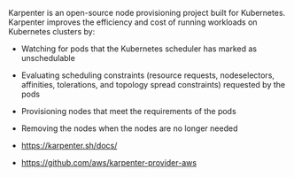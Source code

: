 Karpenter is an open-source node provisioning project built for Kubernetes. Karpenter improves the efficiency and cost of running workloads on Kubernetes clusters by:

- Watching for pods that the Kubernetes scheduler has marked as unschedulable
- Evaluating scheduling constraints (resource requests, nodeselectors, affinities, tolerations, and topology spread constraints) requested by the pods
- Provisioning nodes that meet the requirements of the pods
- Removing the nodes when the nodes are no longer needed


- https://karpenter.sh/docs/
- https://github.com/aws/karpenter-provider-aws
